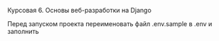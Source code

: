 Курсовая 6. Основы веб-разработки на Django

Перед запуском проекта переименовать файл .env.sample в .env и заполнить


